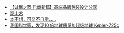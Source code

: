 + [【诚赢之蓝·启商新篇】高端品牌包装设计分享](https://www.jianshu.com/p/d1f284c36939)
+ [观山术](https://www.jianshu.com/p/8dd395df749b)
+ [本不想，可又不自觉……](https://www.jianshu.com/p/837a44d2da7f)
+ [我国科学家，发现10 倍地球质量的超级地球 Kepler-725c](https://www.jianshu.com/p/687818a5b76c)
